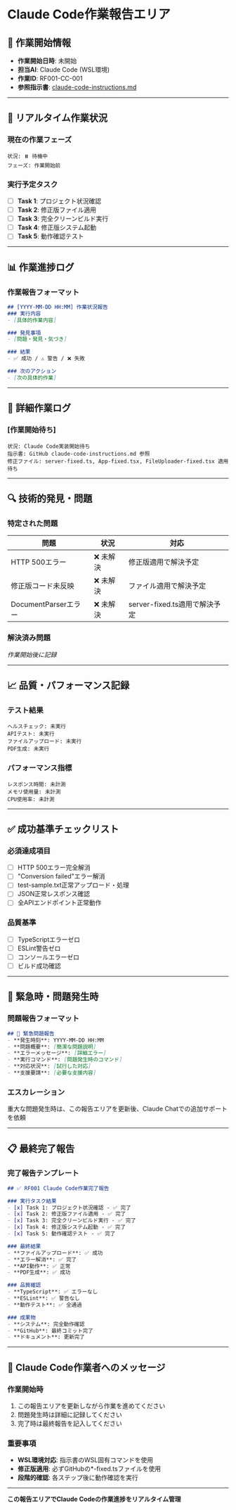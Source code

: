 # Claude Code作業報告エリア

## 📅 作業開始情報
- **作業開始日時**: 未開始
- **担当AI**: Claude Code (WSL環境)
- **作業ID**: RF001-CC-001
- **参照指示書**: [claude-code-instructions.md](./claude-code-instructions.md)

---

## 🔄 リアルタイム作業状況

### 現在の作業フェーズ
```
状況: ⏸️ 待機中 
フェーズ: 作業開始前
```

### 実行予定タスク
- [ ] **Task 1**: プロジェクト状況確認
- [ ] **Task 2**: 修正版ファイル適用  
- [ ] **Task 3**: 完全クリーンビルド実行
- [ ] **Task 4**: 修正版システム起動
- [ ] **Task 5**: 動作確認テスト

---

## 📊 作業進捗ログ

### 作業報告フォーマット
```markdown
## [YYYY-MM-DD HH:MM] 作業状況報告
### 実行内容
- [具体的作業内容]

### 発見事項  
- [問題・発見・気づき]

### 結果
- ✅ 成功 / ⚠️ 警告 / ❌ 失敗

### 次のアクション
- [次の具体的作業]
```

---

## 📝 詳細作業ログ

### [作業開始待ち]
```
状況: Claude Code実装開始待ち
指示書: GitHub claude-code-instructions.md 参照
修正ファイル: server-fixed.ts, App-fixed.tsx, FileUploader-fixed.tsx 適用待ち
```

---

## 🔍 技術的発見・問題

### 特定された問題
| 問題 | 状況 | 対応 |
|------|------|------|
| HTTP 500エラー | ❌ 未解決 | 修正版適用で解決予定 |
| 修正版コード未反映 | ❌ 未解決 | ファイル適用で解決予定 |
| DocumentParserエラー | ❌ 未解決 | server-fixed.ts適用で解決予定 |

### 解決済み問題
*作業開始後に記録*

---

## 📈 品質・パフォーマンス記録

### テスト結果
```
ヘルスチェック: 未実行
APIテスト: 未実行  
ファイルアップロード: 未実行
PDF生成: 未実行
```

### パフォーマンス指標
```
レスポンス時間: 未計測
メモリ使用量: 未計測
CPU使用率: 未計測
```

---

## ✅ 成功基準チェックリスト

### 必須達成項目
- [ ] HTTP 500エラー完全解消
- [ ] "Conversion failed"エラー解消
- [ ] test-sample.txt正常アップロード・処理  
- [ ] JSON正常レスポンス確認
- [ ] 全APIエンドポイント正常動作

### 品質基準
- [ ] TypeScriptエラーゼロ
- [ ] ESLint警告ゼロ
- [ ] コンソールエラーゼロ  
- [ ] ビルド成功確認

---

## 🚨 緊急時・問題発生時

### 問題報告フォーマット
```markdown
## 🚨 緊急問題報告
- **発生時刻**: YYYY-MM-DD HH:MM
- **問題概要**: [簡潔な問題説明]
- **エラーメッセージ**: [詳細エラー]
- **実行コマンド**: [問題発生時のコマンド]
- **対応状況**: [試行した対応]
- **支援要請**: [必要な支援内容]
```

### エスカレーション
重大な問題発生時は、この報告エリアを更新後、Claude Chatでの追加サポートを依頼

---

## 📋 最終完了報告

### 完了報告テンプレート
```markdown
## ✅ RF001 Claude Code作業完了報告

### 実行タスク結果
- [x] Task 1: プロジェクト状況確認 - ✅ 完了
- [x] Task 2: 修正版ファイル適用 - ✅ 完了  
- [x] Task 3: 完全クリーンビルド実行 - ✅ 完了
- [x] Task 4: 修正版システム起動 - ✅ 完了
- [x] Task 5: 動作確認テスト - ✅ 完了

### 最終結果
- **ファイルアップロード**: ✅ 成功
- **エラー解消**: ✅ 完了
- **API動作**: ✅ 正常
- **PDF生成**: ✅ 成功

### 品質確認
- **TypeScript**: ✅ エラーなし
- **ESLint**: ✅ 警告なし
- **動作テスト**: ✅ 全通過

### 成果物
- **システム**: 完全動作確認
- **GitHub**: 最終コミット完了
- **ドキュメント**: 更新完了
```

---

## 🎯 Claude Code作業者へのメッセージ

### 作業開始時
1. この報告エリアを更新しながら作業を進めてください
2. 問題発生時は詳細に記録してください  
3. 完了時は最終報告を記入してください

### 重要事項
- **WSL環境対応**: 指示書のWSL固有コマンドを使用
- **修正版適用**: 必ずGitHubの*-fixed.tsファイルを使用
- **段階的確認**: 各ステップ後に動作確認を実行

---

**この報告エリアでClaude Codeの作業進捗をリアルタイム管理**
